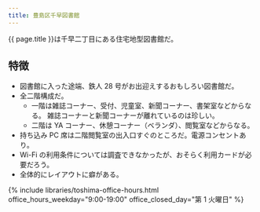 ```yaml
---
title: 豊島区千早図書館
---
```


{{ page.title }}は千早二丁目にある住宅地型図書館だ。

## 特徴

* 図書館に入った途端、鉄人 28 号がお出迎えするおもしろい図書館だ。
* 全二階構成だ。
  * 一階は雑誌コーナー、受付、児童室、新聞コーナー、書架室などからなる。
    雑誌コーナーと新聞コーナーが離れているのは珍しい。
  * 二階は YA コーナー、休憩コーナー（ベランダ）、閲覧室などからなる。
* 持ち込み PC 席は二階閲覧室の出入口すぐのところだ。電源コンセントあり。
* Wi-Fi の利用条件については調査できなかったが、おそらく利用カードが必要だろう。
* 全体的にレイアウトに癖がある。

{% include libraries/toshima-office-hours.html
    office_hours_weekday="9:00-19:00"
    office_closed_day="第 1 火曜日" %}
